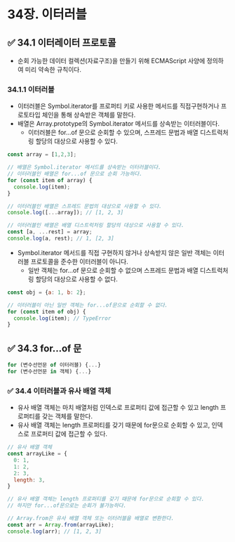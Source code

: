 # 34장. 이터러블
## ✅ 34.1 이터레이터 프로토콜
- 순회 가능한 데이터 컬렉션(자료구조)을 만들기 위해 ECMAScript 사양에 정의하여 미리 약속한 규칙이다.

### 34.1.1 이터러블
- 이터러블은 Symbol.iterator를 프로퍼티 키로 사용한 메서드를 직접구현하거나 프로토타입 체인을 통해 상속받은 객체를 말한다. 
- 배열은 Array.prototype의 Symbol.iterator 메서드를 상속받는 이터러블이다.
  - 이터러블은 for...of 문으로 순회할 수 있으며, 스프레드 문법과 배열 디스트럭처링 할당의 대상으로 사용할 수 있다.
```jsx
const array = [1,2,3];

// 배열은 Symbol.iterator 메서드를 상속받는 이터러블이다.
// 이터러블인 배열은 for...of 문으로 순회 가능하다.
for (const item of array) {
  console.log(item);
}

// 이터러블인 배열은 스프레드 문법의 대상으로 사용할 수 있다.
console.log([...array]); // [1, 2, 3]

// 이터러블인 배열은 배열 디스트럭처링 할당의 대상으로 사용할 수 있다.
const [a, ...rest] = array;
console.log(a, rest); // 1, [2, 3]
```
- Symbol.iterator 메서드를 직접 구현하지 않거나 상속받지 않은 일반 객체는 이터러블 프로토콜을 준수한 이터러블이 아니다.
  - 일반 객체는 for...of 문으로 순회할 수 없으며 스프레드 문법과 배열 디스트럭처링 할당의 대상으로 사용할 수 없다.
```jsx
const obj = {a: 1, b: 2};

// 이터러블이 아닌 일반 객체는 for...of문으로 순회할 수 없다.
for (const item of obj) {
  console.log(item); // TypeError
}
```

## ✅ 34.3 for...of 문
```jsx
for (변수선언문 of 이터러블) {...}
for (변수선언문 in 객체) {...}
```

### ✅ 34.4 이터러블과 유사 배열 객체
- 유사 배열 객체는 마치 배열처럼 인덱스로 프로퍼티 값에 접근할 수 있고 length 프로퍼티를 갖는 객체를 말한다.
- 유사 배열 객체는 length 프로퍼티를 갖기 때문에 for문으로 순회할 수 있고, 인덱스로 프로퍼티 값에 접근할 수 있다.
```jsx
// 유사 배열 객체
const arrayLike = {
  0: 1,
  1: 2,
  2: 3,
  length: 3,
}

// 유사 배열 객체는 length 프로퍼티를 갖기 때문에 for문으로 순회할 수 있다.
// 하지만 for...of문으로는 순회가 불가능하다.

// Array.from은 유사 배열 객체 또는 이터러블을 배열로 변환한다.
const arr = Array.from(arrayLike);
console.log(arr); // [1, 2, 3]
```